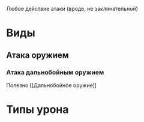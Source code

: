 Любое действие атаки (вроде, не заклинательной)

# Виды

## Атака оружием

### Атака дальнобойным оружием
Полезно [[Дальнобойное оружие]]

# Типы урона